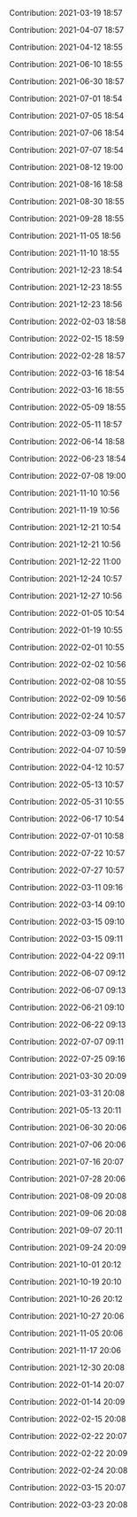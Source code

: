Contribution: 2021-03-19 18:57

Contribution: 2021-04-07 18:57

Contribution: 2021-04-12 18:55

Contribution: 2021-06-10 18:55

Contribution: 2021-06-30 18:57

Contribution: 2021-07-01 18:54

Contribution: 2021-07-05 18:54

Contribution: 2021-07-06 18:54

Contribution: 2021-07-07 18:54

Contribution: 2021-08-12 19:00

Contribution: 2021-08-16 18:58

Contribution: 2021-08-30 18:55

Contribution: 2021-09-28 18:55

Contribution: 2021-11-05 18:56

Contribution: 2021-11-10 18:55

Contribution: 2021-12-23 18:54

Contribution: 2021-12-23 18:55

Contribution: 2021-12-23 18:56

Contribution: 2022-02-03 18:58

Contribution: 2022-02-15 18:59

Contribution: 2022-02-28 18:57

Contribution: 2022-03-16 18:54

Contribution: 2022-03-16 18:55

Contribution: 2022-05-09 18:55

Contribution: 2022-05-11 18:57

Contribution: 2022-06-14 18:58

Contribution: 2022-06-23 18:54

Contribution: 2022-07-08 19:00

Contribution: 2021-11-10 10:56

Contribution: 2021-11-19 10:56

Contribution: 2021-12-21 10:54

Contribution: 2021-12-21 10:56

Contribution: 2021-12-22 11:00

Contribution: 2021-12-24 10:57

Contribution: 2021-12-27 10:56

Contribution: 2022-01-05 10:54

Contribution: 2022-01-19 10:55

Contribution: 2022-02-01 10:55

Contribution: 2022-02-02 10:56

Contribution: 2022-02-08 10:55

Contribution: 2022-02-09 10:56

Contribution: 2022-02-24 10:57

Contribution: 2022-03-09 10:57

Contribution: 2022-04-07 10:59

Contribution: 2022-04-12 10:57

Contribution: 2022-05-13 10:57

Contribution: 2022-05-31 10:55

Contribution: 2022-06-17 10:54

Contribution: 2022-07-01 10:58

Contribution: 2022-07-22 10:57

Contribution: 2022-07-27 10:57

Contribution: 2022-03-11 09:16

Contribution: 2022-03-14 09:10

Contribution: 2022-03-15 09:10

Contribution: 2022-03-15 09:11

Contribution: 2022-04-22 09:11

Contribution: 2022-06-07 09:12

Contribution: 2022-06-07 09:13

Contribution: 2022-06-21 09:10

Contribution: 2022-06-22 09:13

Contribution: 2022-07-07 09:11

Contribution: 2022-07-25 09:16

Contribution: 2021-03-30 20:09

Contribution: 2021-03-31 20:08

Contribution: 2021-05-13 20:11

Contribution: 2021-06-30 20:06

Contribution: 2021-07-06 20:06

Contribution: 2021-07-16 20:07

Contribution: 2021-07-28 20:06

Contribution: 2021-08-09 20:08

Contribution: 2021-09-06 20:08

Contribution: 2021-09-07 20:11

Contribution: 2021-09-24 20:09

Contribution: 2021-10-01 20:12

Contribution: 2021-10-19 20:10

Contribution: 2021-10-26 20:12

Contribution: 2021-10-27 20:06

Contribution: 2021-11-05 20:06

Contribution: 2021-11-17 20:06

Contribution: 2021-12-30 20:08

Contribution: 2022-01-14 20:07

Contribution: 2022-01-14 20:09

Contribution: 2022-02-15 20:08

Contribution: 2022-02-22 20:07

Contribution: 2022-02-22 20:09

Contribution: 2022-02-24 20:08

Contribution: 2022-03-15 20:07

Contribution: 2022-03-23 20:08

